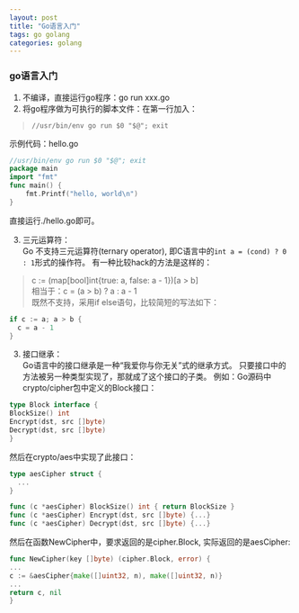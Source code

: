```yaml
---
layout: post
title: "Go语言入门"
tags: go golang
categories: golang
---
```


### go语言入门
1. 不编译，直接运行go程序：go run xxx.go
2. 将go程序做为可执行的脚本文件：在第一行加入：  

>`//usr/bin/env go run $0 "$@"; exit`  

示例代码：hello.go  

~~~go
//usr/bin/env go run $0 "$@"; exit
package main
import "fmt"
func main() {
    fmt.Printf("hello, world\n")
}
~~~  
直接运行./hello.go即可。  

3. 三元运算符：  
Go 不支持三元运算符(ternary operator), 即C语言中的`int a = (cond) ? 0 : 1`形式的操作符。
有一种比较hack的方法是这样的：  
>c := (map[bool]int{true: a, false: a - 1})[a > b]  
>相当于：c = (a > b) ? a : a - 1  
既然不支持，采用if else语句，比较简短的写法如下：  
~~~go
if c := a; a > b {
  c = a - 1
}
~~~  

3. 接口继承：  
Go语言中的接口继承是一种“我爱你与你无关”式的继承方式。
只要接口中的方法被另一种类型实现了，那就成了这个接口的子类。
例如：Go源码中crypto/cipher包中定义的Block接口：
~~~go
type Block interface {
BlockSize() int
Encrypt(dst, src []byte)
Decrypt(dst, src []byte)
}
~~~  
然后在crypto/aes中实现了此接口：  
~~~go
type aesCipher struct {
  ...
}

func (c *aesCipher) BlockSize() int { return BlockSize }
func (c *aesCipher) Encrypt(dst, src []byte) {...}
func (c *aesCipher) Decrypt(dst, src []byte) {...}
~~~  
然后在函数NewCipher中，要求返回的是cipher.Block, 实际返回的是aesCipher:  
~~~go
func NewCipher(key []byte) (cipher.Block, error) {
...
c := &aesCipher{make([]uint32, n), make([]uint32, n)}
...
return c, nil
}
~~~  

